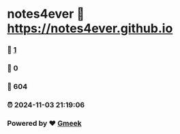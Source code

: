 # notes4ever :link: https://notes4ever.github.io 
### :page_facing_up: [1](https://notes4ever.github.io/tag.html) 
### :speech_balloon: 0 
### :hibiscus: 604 
### :alarm_clock: 2024-11-03 21:19:06 
### Powered by :heart: [Gmeek](https://github.com/Meekdai/Gmeek)
